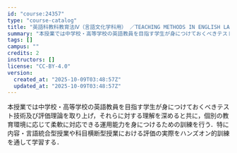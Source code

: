 ```yaml
---
id: "course:24357"
type: "course-catalog"
title: "英語科教科教育法Ⅳ（言語文化学科用） ／TEACHING METHODS IN ENGLISH LANGUAGE Ⅳ"
summary: "本授業では中学校・高等学校の英語教員を目指す学生が身につけておくべきテスト技術及び評価理論を取り上げ，それらに対する理解を深めると共に，個別の教育環境に応じて柔軟に対応できる運用能力を身につけるための訓練を行う．特に内容・言語統合型授業や科…"
tags: []
campus: ""
credits: 2
instructors: []
license: "CC-BY-4.0"
version:
  created_at: "2025-10-09T03:48:57Z"
  updated_at: "2025-10-09T03:48:57Z"
---
```

本授業では中学校・高等学校の英語教員を目指す学生が身につけておくべきテスト技術及び評価理論を取り上げ，それらに対する理解を深めると共に，個別の教育環境に応じて柔軟に対応できる運用能力を身につけるための訓練を行う．特に内容・言語統合型授業や科目横断型授業における評価の実際をハンズオン的訓練を通して学習する．
